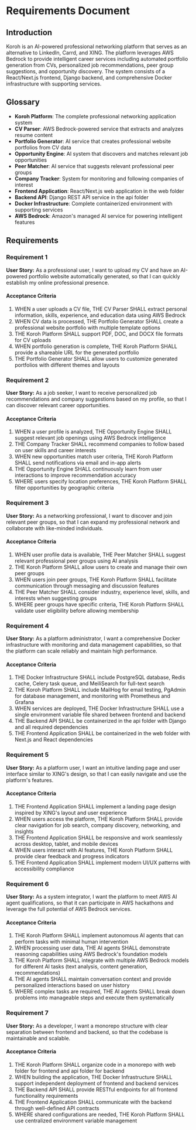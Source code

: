 # Requirements Document

## Introduction

Koroh is an AI-powered professional networking platform that serves as an alternative to LinkedIn, Carrd, and XING. The platform leverages AWS Bedrock to provide intelligent career services including automated portfolio generation from CVs, personalized job recommendations, peer group suggestions, and opportunity discovery. The system consists of a React/Next.js frontend, Django backend, and comprehensive Docker infrastructure with supporting services.

## Glossary

- **Koroh Platform**: The complete professional networking application system
- **CV Parser**: AWS Bedrock-powered service that extracts and analyzes resume content
- **Portfolio Generator**: AI service that creates professional website portfolios from CV data
- **Opportunity Engine**: AI system that discovers and matches relevant job opportunities
- **Peer Matcher**: AI service that suggests relevant professional peer groups
- **Company Tracker**: System for monitoring and following companies of interest
- **Frontend Application**: React/Next.js web application in the web folder
- **Backend API**: Django REST API service in the api folder
- **Docker Infrastructure**: Complete containerized environment with supporting services
- **AWS Bedrock**: Amazon's managed AI service for powering intelligent features

## Requirements

### Requirement 1

**User Story:** As a professional user, I want to upload my CV and have an AI-powered portfolio website automatically generated, so that I can quickly establish my online professional presence.

#### Acceptance Criteria

1. WHEN a user uploads a CV file, THE CV Parser SHALL extract personal information, skills, experience, and education data using AWS Bedrock
2. WHEN CV data is processed, THE Portfolio Generator SHALL create a professional website portfolio with multiple template options
3. THE Koroh Platform SHALL support PDF, DOC, and DOCX file formats for CV uploads
4. WHEN portfolio generation is complete, THE Koroh Platform SHALL provide a shareable URL for the generated portfolio
5. THE Portfolio Generator SHALL allow users to customize generated portfolios with different themes and layouts

### Requirement 2

**User Story:** As a job seeker, I want to receive personalized job recommendations and company suggestions based on my profile, so that I can discover relevant career opportunities.

#### Acceptance Criteria

1. WHEN a user profile is analyzed, THE Opportunity Engine SHALL suggest relevant job openings using AWS Bedrock intelligence
2. THE Company Tracker SHALL recommend companies to follow based on user skills and career interests
3. WHEN new opportunities match user criteria, THE Koroh Platform SHALL send notifications via email and in-app alerts
4. THE Opportunity Engine SHALL continuously learn from user interactions to improve recommendation accuracy
5. WHERE users specify location preferences, THE Koroh Platform SHALL filter opportunities by geographic criteria

### Requirement 3

**User Story:** As a networking professional, I want to discover and join relevant peer groups, so that I can expand my professional network and collaborate with like-minded individuals.

#### Acceptance Criteria

1. WHEN user profile data is available, THE Peer Matcher SHALL suggest relevant professional peer groups using AI analysis
2. THE Koroh Platform SHALL allow users to create and manage their own peer groups
3. WHEN users join peer groups, THE Koroh Platform SHALL facilitate communication through messaging and discussion features
4. THE Peer Matcher SHALL consider industry, experience level, skills, and interests when suggesting groups
5. WHERE peer groups have specific criteria, THE Koroh Platform SHALL validate user eligibility before allowing membership

### Requirement 4

**User Story:** As a platform administrator, I want a comprehensive Docker infrastructure with monitoring and data management capabilities, so that the platform can scale reliably and maintain high performance.

#### Acceptance Criteria

1. THE Docker Infrastructure SHALL include PostgreSQL database, Redis cache, Celery task queue, and MeiliSearch for full-text search
2. THE Koroh Platform SHALL include MailHog for email testing, PgAdmin for database management, and monitoring with Prometheus and Grafana
3. WHEN services are deployed, THE Docker Infrastructure SHALL use a single environment variable file shared between frontend and backend
4. THE Backend API SHALL be containerized in the api folder with Django and all required dependencies
5. THE Frontend Application SHALL be containerized in the web folder with Next.js and React dependencies

### Requirement 5

**User Story:** As a platform user, I want an intuitive landing page and user interface similar to XING's design, so that I can easily navigate and use the platform's features.

#### Acceptance Criteria

1. THE Frontend Application SHALL implement a landing page design inspired by XING's layout and user experience
2. WHEN users access the platform, THE Koroh Platform SHALL provide clear navigation for job search, company discovery, networking, and insights
3. THE Frontend Application SHALL be responsive and work seamlessly across desktop, tablet, and mobile devices
4. WHEN users interact with AI features, THE Koroh Platform SHALL provide clear feedback and progress indicators
5. THE Frontend Application SHALL implement modern UI/UX patterns with accessibility compliance

### Requirement 6

**User Story:** As a system integrator, I want the platform to meet AWS AI agent qualifications, so that it can participate in AWS hackathons and leverage the full potential of AWS Bedrock services.

#### Acceptance Criteria

1. THE Koroh Platform SHALL implement autonomous AI agents that can perform tasks with minimal human intervention
2. WHEN processing user data, THE AI agents SHALL demonstrate reasoning capabilities using AWS Bedrock's foundation models
3. THE Koroh Platform SHALL integrate with multiple AWS Bedrock models for different AI tasks (text analysis, content generation, recommendations)
4. THE AI agents SHALL maintain conversation context and provide personalized interactions based on user history
5. WHERE complex tasks are required, THE AI agents SHALL break down problems into manageable steps and execute them systematically

### Requirement 7

**User Story:** As a developer, I want a monorepo structure with clear separation between frontend and backend, so that the codebase is maintainable and scalable.

#### Acceptance Criteria

1. THE Koroh Platform SHALL organize code in a monorepo with web folder for frontend and api folder for backend
2. WHEN building the application, THE Docker Infrastructure SHALL support independent deployment of frontend and backend services
3. THE Backend API SHALL provide RESTful endpoints for all frontend functionality requirements
4. THE Frontend Application SHALL communicate with the backend through well-defined API contracts
5. WHERE shared configurations are needed, THE Koroh Platform SHALL use centralized environment variable management
